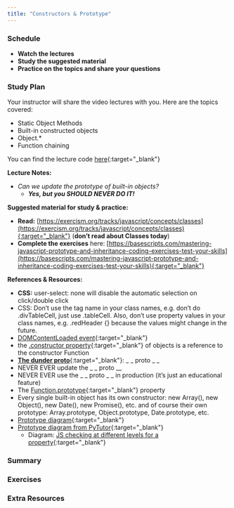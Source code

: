 ```yaml
---
title: "Constructors & Prototype"
---
```


### Schedule

  - **Watch the lectures**
  - **Study the suggested material**
  - **Practice on the topics and share your questions**

### Study Plan

  Your instructor will share the video lectures with you. Here are the topics covered:

  - Static Object Methods  
  - Built-in constructed objects  
  - Object.*  
  - Function chaining

  You can find the lecture code [here](https://github.com/in-tech-gration/WDX-180/tree/main/curriculum/week17/assets/code/day05){:target="_blank"}

  **Lecture Notes:**

  - *Can we update the prototype of built-in objects?*  
    - ***Yes, but you SHOULD NEVER DO IT!***  

  **Suggested material for study & practice:**

  - **Read:** [https://exercism.org/tracks/javascript/concepts/classes](https://exercism.org/tracks/javascript/concepts/classes){:target="_blank"} (**don’t read about Classes today**)  
  - **Complete the exercises** here: [https://basescripts.com/mastering-javascript-prototype-and-inheritance-coding-exercises-test-your-skills](https://basescripts.com/mastering-javascript-prototype-and-inheritance-coding-exercises-test-your-skills){:target="_blank"}

  **References & Resources:**

  - **CSS:** user-select: none will disable the automatic selection on click/double click  
  - CSS: Don’t use the tag name in your class names, e.g. don’t do .divTableCell, just use .tableCell. Also, don’t use property values in your class names, e.g. .redHeader {} because the values might change in the future.   
  - [DOMContentLoaded event](https://developer.mozilla.org/en-US/docs/Web/API/Document/DOMContentLoaded_event){:target="_blank"}  
  - the [.constructor property](https://developer.mozilla.org/en-US/docs/Web/JavaScript/Reference/Global_Objects/Object/constructor){:target="_blank"} of objects is a reference to the constructor Function  
  - [**The dunder proto**](https://developer.mozilla.org/en-US/docs/Web/JavaScript/Reference/Global_Objects/Object/proto){:target="_blank"}: \_ \_ proto \_ \_  
  - NEVER EVER update the \_ \_ proto \_\_  
  - NEVER EVER use the \_ \_ proto \_ \_ in production (it’s just an educational feature)  
  - The [Function.prototype](https://developer.mozilla.org/en-US/docs/Web/JavaScript/Reference/Global_Objects/Function/prototype){:target="_blank"} property  
  - Every single built-in object has its own constructor: new Array(), new Object(), new Date(), new Promise(), etc. and of course their own prototype: Array.prototype, Object.prototype, Date.prototype, etc.  
  - [Prototype diagram](https://i.imgur.com/2rP4eLG_d.webp?maxwidth=1520&fidelity=grand){:target="_blank"}  
  - [Prototype diagram from PyTutor](https://pythontutor.com/render.html#code=function%20Like%28%20numOfLikes%20%29%7B%0A%20%20this.numberOfLikes%20%3D%20numOfLikes%3B%0A%7D%0ALike.prototype.getLikes%20%3D%20function%28%29%7B%0A%20%20return%20this.numberOfLikes%3B%0A%7D%0ALike.prototype.version%20%3D%2042%3B%0Aconst%20l1%20%3D%20new%20Like%28100%29%3B%0Aconst%20l2%20%3D%20new%20Like%28200%29%3B&cumulative=false&curInstr=8&heapPrimitives=nevernest&mode=display&origin=opt-frontend.js&py=js&rawInputLstJSON=%5B%5D&textReferences=false){:target="_blank"}  
    - Diagram: [JS checking at different levels for a property](https://pythontutor.com/render.html#code=function%20ArrayV2%28array%29%20%7B%0A%20%20this.array%20%3D%20array%3B%0A%7D%0AArrayV2.prototype.getArray%20%3D%20function%28%29%20%7B%0A%20%20return%20this.array%3B%0A%7D%0Aconst%20a1%20%3D%20new%20ArrayV2%28%5B10,%2020,%2030,%205%5D%29%3B%0Aconst%20a2%20%3D%20new%20ArrayV2%28%5B9,8,7%5D%29%3B%0Aa1.getArray%20%3D%20function%28%29%20%7B%0A%20%20return%20%22Custom!%22%3B%0A%7D&cumulative=false&curInstr=8&heapPrimitives=nevernest&mode=display&origin=opt-frontend.js&py=js&rawInputLstJSON=%5B%5D&textReferences=false){:target="_blank"}

### Summary

### Exercises

### Extra Resources
